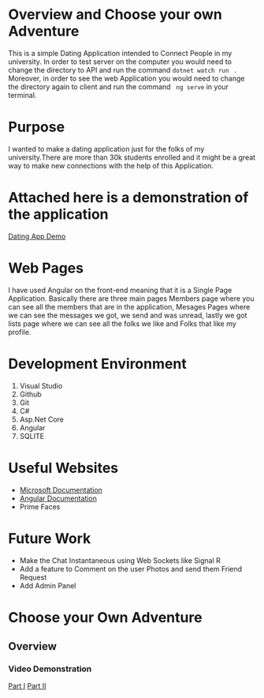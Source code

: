 # Overview and Choose your own Adventure 

This is a simple Dating Application intended to Connect People in my university. In order to test server on the computer you would need to change the directory to API and run the command ```dotnet watch run ```
. Moreover, in order to see the web Application you would need to change the directory again to client and run the command ``` ng serve``` in your terminal. 

# Purpose 
I wanted to make a dating application just for the folks of my university.There are more than 30k students enrolled and it might be a great way to make new connections 
with the help of this Application. 

# Attached here is a demonstration of the application 
[Dating App Demo](https://www.loom.com/share/ecc0614bd0d946a7b2d39096b9eb807c)

# Web Pages

I have used Angular on the front-end meaning that it is a Single Page Application. Basically there are three main pages Members page where you can see all the members
that are in the application, Mesages Pages where we can see the messages we got, we send and was unread, lastly we got lists page where we can see all the folks 
we like and Folks that like my profile. 

# Development Environment

1. Visual Studio 
2. Github 
3. Git 
4. C# 
5. Asp.Net Core 
6. Angular 
7. SQLITE 


# Useful Websites

* [Microsoft Documentation ](https://docs.microsoft.com/en-us/aspnet/core/?view=aspnetcore-6.0)
* [Angular Documentation](https://angular.io/docs)
* Prime Faces 

# Future Work

* Make the Chat Instantaneous  using Web Sockets like Signal R 
* Add a feature to Comment on the user Photos and send them Friend Request 
* Add Admin Panel 


# Choose your Own Adventure 

## Overview


### Video Demonstration

[Part I](https://www.loom.com/share/0c572271598c442dae673f0981bb5b5c)
[Part II ](https://www.loom.com/share/32b9ecc7b44749c39b9f59bbc3e53e0d)



